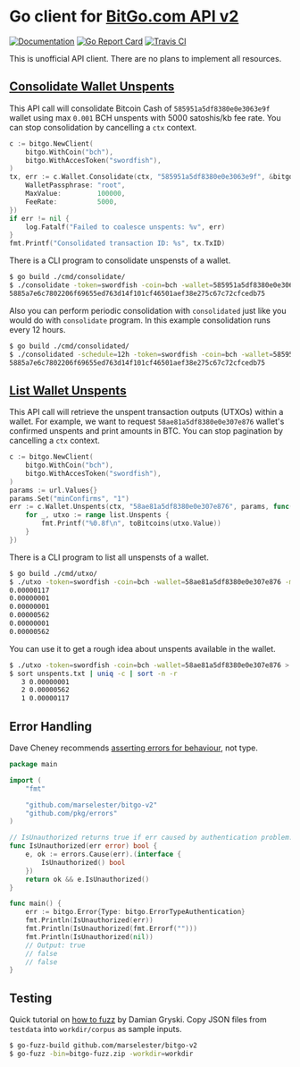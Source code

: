 # Go client for [BitGo.com API v2](https://www.bitgo.com/api/v2/)

[![Documentation](https://godoc.org/github.com/marselester/bitgo-v2?status.svg)](https://godoc.org/github.com/marselester/bitgo-v2)
[![Go Report Card](https://goreportcard.com/badge/github.com/marselester/bitgo-v2)](https://goreportcard.com/report/github.com/marselester/bitgo-v2)
[![Travis CI](https://travis-ci.org/marselester/bitgo-v2.png)](https://travis-ci.org/marselester/bitgo-v2)

This is unofficial API client. There are no plans to implement all resources.

## [Consolidate Wallet Unspents](https://www.bitgo.com/api/v2/#consolidate-wallet-unspents)

This API call will consolidate Bitcoin Cash of `585951a5df8380e0e3063e9f` wallet using max `0.001` BCH unspents
with 5000 satoshis/kb fee rate. You can stop consolidation by cancelling a `ctx` context.

```go
c := bitgo.NewClient(
	bitgo.WithCoin("bch"),
	bitgo.WithAccesToken("swordfish"),
)
tx, err := c.Wallet.Consolidate(ctx, "585951a5df8380e0e3063e9f", &bitgo.WalletConsolidateParams{
	WalletPassphrase: "root",
	MaxValue:         100000,
	FeeRate:          5000,
})
if err != nil {
	log.Fatalf("Failed to coalesce unspents: %v", err)
}
fmt.Printf("Consolidated transaction ID: %s", tx.TxID)
```

There is a CLI program to consolidate unspensts of a wallet.

```sh
$ go build ./cmd/consolidate/
$ ./consolidate -token=swordfish -coin=bch -wallet=585951a5df8380e0e3063e9f -passphrase=root -max-value=0.001 -fee-rate=5000
5885a7e6c7802206f69655ed763d14f101cf46501aef38e275c67c72cfcedb75
```

Also you can perform periodic consolidation with `consolidated` just like you would do with `consolidate` program.
In this example consolidation runs every 12 hours.

```sh
$ go build ./cmd/consolidated/
$ ./consolidated -schedule=12h -token=swordfish -coin=bch -wallet=585951a5df8380e0e3063e9f -passphrase=root -max-value=0.001 -fee-rate=5000
5885a7e6c7802206f69655ed763d14f101cf46501aef38e275c67c72cfcedb75
```

## [List Wallet Unspents](https://www.bitgo.com/api/v2/#list-wallet-unspents)

This API call will retrieve the unspent transaction outputs (UTXOs) within a wallet.
For example, we want to request `58ae81a5df8380e0e307e876` wallet's confirmed unspents and
print amounts in BTC. You can stop pagination by cancelling a `ctx` context.

```go
c := bitgo.NewClient(
	bitgo.WithCoin("bch"),
	bitgo.WithAccesToken("swordfish"),
)
params := url.Values{}
params.Set("minConfirms", "1")
err := c.Wallet.Unspents(ctx, "58ae81a5df8380e0e307e876", params, func(list *bitgo.UnspentList) {
	for _, utxo := range list.Unspents {
		fmt.Printf("%0.8f\n", toBitcoins(utxo.Value))
	}
})
```

There is a CLI program to list all unspensts of a wallet.

```sh
$ go build ./cmd/utxo/
$ ./utxo -token=swordfish -coin=bch -wallet=58ae81a5df8380e0e307e876 -min-confirms=1
0.00000117
0.00000001
0.00000001
0.00000562
0.00000001
0.00000562
```

You can use it to get a rough idea about unspents available in the wallet.

```sh
$ ./utxo -token=swordfish -coin=bch -wallet=58ae81a5df8380e0e307e876 > unspents.txt
$ sort unspents.txt | uniq -c | sort -n -r
   3 0.00000001
   2 0.00000562
   1 0.00000117
```

## Error Handling

Dave Cheney recommends
[asserting errors for behaviour](https://dave.cheney.net/2016/04/27/dont-just-check-errors-handle-them-gracefully), not type.

```go
package main

import (
	"fmt"

	"github.com/marselester/bitgo-v2"
	"github.com/pkg/errors"
)

// IsUnauthorized returns true if err caused by authentication problem.
func IsUnauthorized(err error) bool {
	e, ok := errors.Cause(err).(interface {
		IsUnauthorized() bool
	})
	return ok && e.IsUnauthorized()
}

func main() {
	err := bitgo.Error{Type: bitgo.ErrorTypeAuthentication}
	fmt.Println(IsUnauthorized(err))
	fmt.Println(IsUnauthorized(fmt.Errorf("")))
	fmt.Println(IsUnauthorized(nil))
	// Output: true
	// false
	// false
}
```

## Testing

Quick tutorial on [how to fuzz](https://medium.com/@dgryski/go-fuzz-github-com-arolek-ase-3c74d5a3150c) by Damian Gryski.
Copy JSON files from `testdata` into `workdir/corpus` as sample inputs.

```sh
$ go-fuzz-build github.com/marselester/bitgo-v2
$ go-fuzz -bin=bitgo-fuzz.zip -workdir=workdir
```
